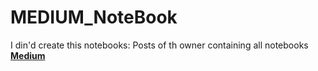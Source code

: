 # MEDIUM_NoteBook
I din'd create this notebooks: Posts of th owner containing all notebooks <a href='https://medium.com/@cerlymarco'><b>Medium</b></a>
